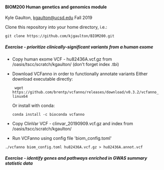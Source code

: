 #### BIOM200 Human genetics and genomics module

Kyle Gaulton, kgaulton@ucsd.edu
Fall 2019

Clone this repository into your home directory, i.e.:

```git clone https://github.com/kjgaulton/BIOM200.git```

##### Exercise - prioritize clinically-significant variants from a human exome

- Copy human exome VCF - hu82436A.vcf.gz from /oasis/tscc/scratch/kgaulton/ (don't forget index .tbi)

- Download VCFanno in order to functionally annotate variants
  Either download executable directly: 
  
  ``` wget https://github.com/brentp/vcfanno/releases/download/v0.3.2/vcfanno_linux64```
  
  Or install with conda:
  
  ```conda install -c bioconda vcfanno```
  
- Copy ClinVar VCF - clinvar_20190909.vcf.gz and index from /oasis/tscc/scratch/kgaulton/

- Run VCFanno using config file 'biom_config.toml'

```./vcfanno biom_config.toml hu82436A.vcf.gz > hu82436A.annot.vcf```
  

##### Exercise - identify genes and pathways enriched in GWAS summary statistic data
